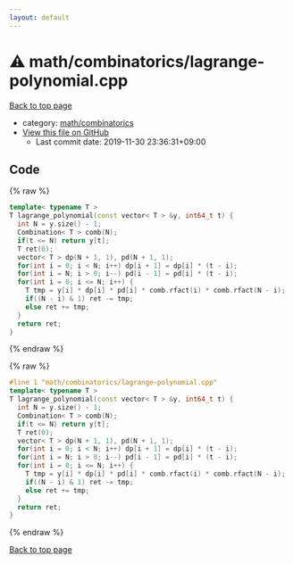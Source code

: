 ```yaml
---
layout: default
---
```


<!-- mathjax config similar to math.stackexchange -->
<script type="text/javascript" async
  src="https://cdnjs.cloudflare.com/ajax/libs/mathjax/2.7.5/MathJax.js?config=TeX-MML-AM_CHTML">
</script>
<script type="text/x-mathjax-config">
  MathJax.Hub.Config({
    TeX: { equationNumbers: { autoNumber: "AMS" }},
    tex2jax: {
      inlineMath: [ ['$','$'] ],
      processEscapes: true
    },
    "HTML-CSS": { matchFontHeight: false },
    displayAlign: "left",
    displayIndent: "2em"
  });
</script>

<script type="text/javascript" src="https://cdnjs.cloudflare.com/ajax/libs/jquery/3.4.1/jquery.min.js"></script>
<script src="https://cdn.jsdelivr.net/npm/jquery-balloon-js@1.1.2/jquery.balloon.min.js" integrity="sha256-ZEYs9VrgAeNuPvs15E39OsyOJaIkXEEt10fzxJ20+2I=" crossorigin="anonymous"></script>
<script type="text/javascript" src="../../../assets/js/copy-button.js"></script>
<link rel="stylesheet" href="../../../assets/css/copy-button.css" />


# :warning: math/combinatorics/lagrange-polynomial.cpp

<a href="../../../index.html">Back to top page</a>

* category: <a href="../../../index.html#d319ed68764efb4f50b1628220df55d7">math/combinatorics</a>
* <a href="{{ site.github.repository_url }}/blob/master/math/combinatorics/lagrange-polynomial.cpp">View this file on GitHub</a>
    - Last commit date: 2019-11-30 23:36:31+09:00




## Code

<a id="unbundled"></a>
{% raw %}
```cpp
template< typename T >
T lagrange_polynomial(const vector< T > &y, int64_t t) {
  int N = y.size() - 1;
  Combination< T > comb(N);
  if(t <= N) return y[t];
  T ret(0);
  vector< T > dp(N + 1, 1), pd(N + 1, 1);
  for(int i = 0; i < N; i++) dp[i + 1] = dp[i] * (t - i);
  for(int i = N; i > 0; i--) pd[i - 1] = pd[i] * (t - i);
  for(int i = 0; i <= N; i++) {
    T tmp = y[i] * dp[i] * pd[i] * comb.rfact(i) * comb.rfact(N - i);
    if((N - i) & 1) ret -= tmp;
    else ret += tmp;
  }
  return ret;
}

```
{% endraw %}

<a id="bundled"></a>
{% raw %}
```cpp
#line 1 "math/combinatorics/lagrange-polynomial.cpp"
template< typename T >
T lagrange_polynomial(const vector< T > &y, int64_t t) {
  int N = y.size() - 1;
  Combination< T > comb(N);
  if(t <= N) return y[t];
  T ret(0);
  vector< T > dp(N + 1, 1), pd(N + 1, 1);
  for(int i = 0; i < N; i++) dp[i + 1] = dp[i] * (t - i);
  for(int i = N; i > 0; i--) pd[i - 1] = pd[i] * (t - i);
  for(int i = 0; i <= N; i++) {
    T tmp = y[i] * dp[i] * pd[i] * comb.rfact(i) * comb.rfact(N - i);
    if((N - i) & 1) ret -= tmp;
    else ret += tmp;
  }
  return ret;
}

```
{% endraw %}

<a href="../../../index.html">Back to top page</a>

